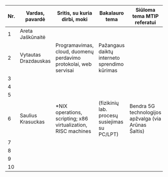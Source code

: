 | Nr. | Vardas, pavardė      | Sritis, su kuria dirbi, moki                                     | Bakalauro tema                                | Siūloma tema MTIP referatui                                                        |
|-----|----------------------|------------------------------------------------------------------|-----------------------------------------------|------------------------------------------------------------------------------------|
|   1 | Areta Jaškūnaitė     |
|   2 | Vytautas Drazdauskas | Programavimas, cloud, duomenų perdavimo protokolai, web servisai | Pažangaus daiktų interneto sprendimo kūrimas  |
|   3 | 
|   4 | 
|   5 | 
|   6 | Saulius Krasuckas    | \*NIX operations, scripting; x86 virtualization, RISC machines   | (fizikinių lab. procesų susiejimas su PC/LPT) | Bendra 5G technologijos apžvalga (via Arūnas Šaltis)                               |
|   7 | 
|   8 | 
|   9 | 
|  10 | 

